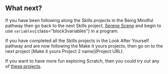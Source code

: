 ## What next?

If you have been following along the Skills projects in the Being Mindful pathway then go back to the next Skills project, [Serene Scene](https://learning-admin.raspberrypi.org/en/projects/serene-scene) and begin to use `variables`{:class="block3variables"} in a program.

If you have completed all the Skills projects in the Look After Yourself pathway and are now following the Make it yours projects, then go on to the next project [Make it yours Project 2 name](Project URL). 

If you want to have more fun exploring Scratch, then you could try out any of [these projects](https://projects.raspberrypi.org/en/projects?software%5B%5D=scratch).
